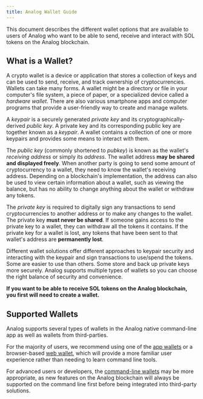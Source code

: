 ```yaml
---
title: Analog Wallet Guide
---
```


This document describes the different wallet options that are available to users
of Analog who want to be able to send, receive and interact with
SOL tokens on the Analog blockchain.

## What is a Wallet?

A crypto wallet is a device or application that stores a collection of keys and
can be used to send, receive,
and track ownership of cryptocurrencies. Wallets can take many forms.
A wallet might be a directory or file in your computer's file system,
a piece of paper, or a specialized device called a _hardware wallet_.
There are also various smartphone apps and computer programs
that provide a user-friendly way to create and manage wallets.

A _keypair_ is a securely generated _private key_ and its
cryptographically-derived _public key_. A private key and its corresponding
public key are together known as a _keypair_.
A wallet contains a collection of one or more keypairs and provides some means
to interact with them.

The _public key_ (commonly shortened to _pubkey_) is known as the wallet's
_receiving address_ or simply its _address_. The wallet address **may be shared
and displayed freely**. When another party is going to send some amount of
cryptocurrency to a wallet, they need to know the wallet's receiving address.
Depending on a blockchain's implementation, the address can also be used to view
certain information about a wallet, such as viewing the balance,
but has no ability to change anything about the wallet or withdraw any tokens.

The _private key_ is required to digitally sign any transactions to send
cryptocurrencies to another address or to make any changes to the wallet.
The private key **must never be shared**. If someone gains access to the
private key to a wallet, they can withdraw all the tokens it contains.
If the private key for a wallet is lost, any tokens that have been sent
to that wallet's address are **permanently lost**.

Different wallet solutions offer different approaches to keypair security and
interacting with the keypair and sign transactions to use/spend the tokens.
Some are easier to use than others.
Some store and back up private keys more securely.
Analog supports multiple types of wallets so you can choose the right balance
of security and convenience.

**If you want to be able to receive SOL tokens on the Analog blockchain,
you first will need to create a wallet.**

## Supported Wallets

Analog supports several types of wallets in the Analog native
command-line app as well as wallets from third-parties.

For the majority of users, we recommend using one of the
[app wallets](wallet-guide/apps.md) or a browser-based
[web wallet](wallet-guide/web-wallets.md), which will provide a more familiar
user experience rather than needing to learn command line tools.

For advanced users or developers, the [command-line wallets](wallet-guide/cli.md)
may be more appropriate, as new features on the Analog blockchain will always be
supported on the command line first before being integrated into third-party
solutions.
